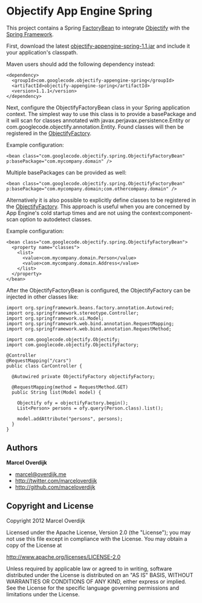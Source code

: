 Objectify App Engine Spring
===========================

This project contains a Spring <a href="http://static.springsource.org/spring/docs/3.0.x/javadoc-api/org/springframework/beans/factory/FactoryBean.html">FactoryBean</a> to integrate <a href="http://code.google.com/p/objectify-appengine">Objectify</a> with the <a href="http://www.springsource.com/developer/spring">Spring Framework</a>.

First, download the latest <a href="http://github.com/downloads/marceloverdijk/objectify-appengine-spring/objectify-appengine-spring-1.1.1.jar">objectify-appengine-spring-1.1.jar</a> and include it your application's classpath.

Maven users should add the following dependency instead:

    <dependency>
      <groupId>com.googlecode.objectify-appengine-spring</groupId>
      <artifactId>objectify-appengine-spring</artifactId>
      <version>1.1.1</version>
    </dependency>

Next, configure the ObjectifyFactoryBean class in your Spring application context. The simplest way to use this class is to provide a basePackage and it will scan for classes annotated with javax.perjavax.persistence.Entity or com.googlecode.objectify.annotation.Entity. Found classes will then be registered in the <a href="http://objectify-appengine.googlecode.com/svn/trunk/javadoc/com/googlecode/objectify/ObjectifyFactory.html">ObjectifyFactory</a>. 

Example configuration:

    <bean class="com.googlecode.objectify.spring.ObjectifyFactoryBean" p:basePackage="com.mycompany.domain" />

Multiple basePackages can be provided as well:

    <bean class="com.googlecode.objectify.spring.ObjectifyFactoryBean" p:basePackage="com.mycompany.domain;com.othercompany.domain" />

Alternatively it is also possible to explicitly define classes to be registered in the <a href="http://objectify-appengine.googlecode.com/svn/trunk/javadoc/com/googlecode/objectify/ObjectifyFactory.html">ObjectifyFactory</a>. This approach is useful when you are concerned by App Engine's cold startup times and are not using the context:component-scan option to autodetect classes.

Example configuration:

    <bean class="com.googlecode.objectify.spring.ObjectifyFactoryBean">
      <property name="classes">
        <list>
          <value>com.mycompany.domain.Person</value>
          <value>com.mycompany.domain.Address</value>
        </list>
      </property>
    </bean>

After the ObjectifyFactoryBean is configured, the ObjectifyFactory can be injected in other classes like:

    import org.springframework.beans.factory.annotation.Autowired;
    import org.springframework.stereotype.Controller;
    import org.springframework.ui.Model;
    import org.springframework.web.bind.annotation.RequestMapping;
    import org.springframework.web.bind.annotation.RequestMethod;
    
    import com.googlecode.objectify.Objectify;
    import com.googlecode.objectify.ObjectifyFactory;
    
    @Controller
    @RequestMapping("/cars")
    public class CarController {
    
      @Autowired private ObjectifyFactory objectifyFactory;
      
      @RequestMapping(method = RequestMethod.GET)
      public String list(Model model) {
      
        Objectify ofy = objectifyFactory.begin();
        List<Person> persons = ofy.query(Person.class).list();
        
        model.addAttribute("persons", persons);
      }
    }

    
Authors
-------

**Marcel Overdijk**

+ marcel@overdijk.me
+ http://twitter.com/marceloverdijk
+ http://github.com/maceloverdijk


Copyright and License
---------------------

Copyright 2012 Marcel Overdijk

Licensed under the Apache License, Version 2.0 (the "License");
you may not use this file except in compliance with the License.
You may obtain a copy of the License at

   http://www.apache.org/licenses/LICENSE-2.0

Unless required by applicable law or agreed to in writing, software
distributed under the License is distributed on an "AS IS" BASIS,
WITHOUT WARRANTIES OR CONDITIONS OF ANY KIND, either express or implied.
See the License for the specific language governing permissions and
limitations under the License.
